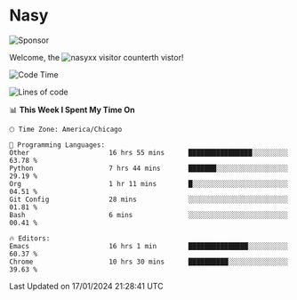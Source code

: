 # Nasy

<!--
<p align="center">
<img height="200" src="https://github-readme-stats.vercel.app/api?username=nasyxx&count_private=true&show_icons=true&theme=dracula&include_all_commits=true"/>
<img height="200" src="https://github-readme-stats.vercel.app/api/top-langs/?username=nasyxx&theme=dracula&hide=html,jupyter+notebook&count_private=true&show_icons=true"/>
</p>

  
----------------
-->

![Sponsor](https://img.shields.io/static/v1.svg?label=Sponsor&message=%E2%9D%A4&logo=GitHub&style=flat&color=pink)
 
Welcome, the ![nasyxx visitor counter](https://count.getloli.com/get/@nasyxx?theme=rule34)th vistor!
 
<!--START_SECTION:waka-->
![Code Time](http://img.shields.io/badge/Code%20Time-4%2C231%20hrs%2010%20mins-blue)

![Lines of code](https://img.shields.io/badge/From%20Hello%20World%20I%27ve%20Written-6.3%20million%20lines%20of%20code-blue)

📊 **This Week I Spent My Time On** 

```text
🕑︎ Time Zone: America/Chicago

💬 Programming Languages: 
Other                    16 hrs 55 mins      ████████████████░░░░░░░░░   63.78 % 
Python                   7 hrs 44 mins       ███████░░░░░░░░░░░░░░░░░░   29.19 % 
Org                      1 hr 11 mins        █░░░░░░░░░░░░░░░░░░░░░░░░   04.51 % 
Git Config               28 mins             ░░░░░░░░░░░░░░░░░░░░░░░░░   01.81 % 
Bash                     6 mins              ░░░░░░░░░░░░░░░░░░░░░░░░░   00.41 % 

🔥 Editors: 
Emacs                    16 hrs 1 min        ███████████████░░░░░░░░░░   60.37 % 
Chrome                   10 hrs 30 mins      ██████████░░░░░░░░░░░░░░░   39.63 % 
```


 Last Updated on 17/01/2024 21:28:41 UTC
<!--END_SECTION:waka-->

<!-- ![visitors](https://visitor-badge.laobi.icu/badge?page_id=nasyxx.nasyxx) -->
